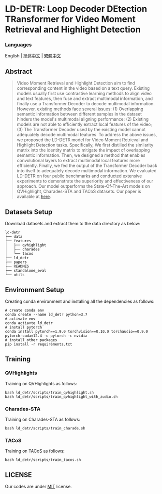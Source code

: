 # LD-DETR: Loop Decoder DEtection TRansformer for Video Moment Retrieval and Highlight Detection

### Languages

English | [简体中文](./useless_files/README_simplified_chinese.md) | [繁體中文](./useless_files/README_traditional_chinese.md)

## Abstract

> Video Moment Retrieval and Highlight Detection aim to find corresponding content in the video based on a text query. Existing models usually first use contrastive learning methods to align video and text features, then fuse and extract multimodal information, and finally use a Transformer Decoder to decode multimodal information. However, existing methods face several issues: (1) Overlapping semantic information between different samples in the dataset hinders the model's multimodal aligning performance; (2) Existing models are not able to efficiently extract local features of the video; (3) The Transformer Decoder used by the existing model cannot adequately decode multimodal features. To address the above issues, we proposed the LD-DETR model for Video Moment Retrieval and Highlight Detection tasks. Specifically, We first distilled the similarity matrix into the identity matrix to mitigate the impact of overlapping semantic information. Then, we designed a method that enables convolutional layers to extract multimodal local features more efficiently. Finally, we fed the output of the Transformer Decoder back into itself to adequately decode multimodal information. We evaluated LD-DETR on four public benchmarks and conducted extensive experiments to demonstrate the superiority and effectiveness of our approach. Our model outperforms the State-Of-The-Art models on QVHighlight, Charades-STA and TACoS datasets. Our paper is available at [here](./useless_files/paper_english.pdf). 

## Datasets Setup

Download datasets and extract them to the data directory as below:

```
ld-detr
├── data
├── features
│   ├── qvhighlight
│   ├── charades
│   └── tacos
├── ld_detr
├── papers
├── READMES
├── standalone_eval
└── utils
```

## Environment Setup

Creating conda environment and installing all the dependencies as follows:

```
# create conda env
conda create --name ld_detr python=3.7
# activate env
conda actiavte ld_detr
# install pytorch
conda install pytorch==1.9.0 torchvision==0.10.0 torchaudio==0.9.0 pytorch-cuda=12.4 -c pytorch -c nvidia
# install other packages
pip install -r requirements.txt
```

## Training

### QVHighlights

Training on QVHighlights as follows:

```
bash ld_detr/scripts/train_qvhighlight.sh
bash ld_detr/scripts/train_qvhighlight_with_audio.sh
```

### Charades-STA

Training on Charades-STA as follows:

```
bash ld_detr/scripts/train_charade.sh
```

### TACoS

Training on TACoS as follows:

```
bash ld_detr/scripts/train_tacos.sh
```

## LICENSE

Our codes are under [MIT](./LICENSE.md) license.
